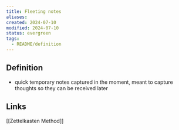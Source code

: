 ```yaml
---
title: Fleeting notes
aliases: 
created: 2024-07-10
modified: 2024-07-10
status: evergreen
tags:
  - README/definition
---
```

## Definition
- quick temporary notes captured in the moment, meant to capture thoughts so they can be received later
## Links
[[Zettelkasten Method]]